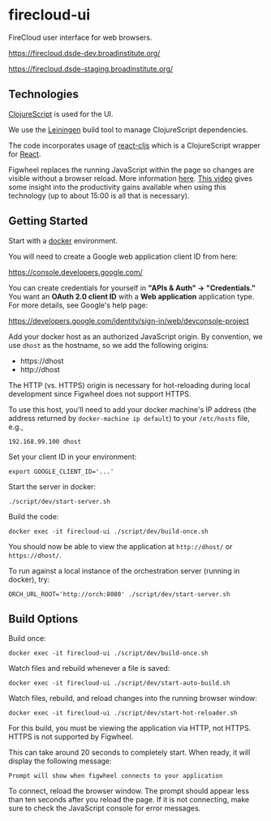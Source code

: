 # firecloud-ui

FireCloud user interface for web browsers.

https://firecloud.dsde-dev.broadinstitute.org/

https://firecloud.dsde-staging.broadinstitute.org/

## Technologies

[ClojureScript](https://github.com/clojure/clojurescript) is used for the UI.

We use the [Leiningen](http://leiningen.org/) build tool to manage ClojureScript dependencies.

The code incorporates usage of [react-cljs](https://github.com/dmohs/react-cljs) which is 
a ClojureScript wrapper for [React](https://facebook.github.io/react/).

Figwheel replaces the running JavaScript within the page so changes are visible without a browser reload. More information [here](https://github.com/bhauman/lein-figwheel). [This video](https://www.youtube.com/watch?v=j-kj2qwJa_E) gives some insight into the productivity gains available when using this technology (up to about 15:00 is all that is necessary).

## Getting Started

Start with a [docker](https://www.docker.com/) environment.

You will need to create a Google web application client ID from here:

https://console.developers.google.com/

You can create credentials for yourself in **"APIs & Auth" -> "Credentials."** You want an **OAuth 2.0 client ID** with a **Web application** application type. For more details, see Google's help page:

https://developers.google.com/identity/sign-in/web/devconsole-project

Add your docker host as an authorized JavaScript origin. By convention, we use `dhost` as the hostname, so we add the following origins:
- https://dhost
- http://dhost

The HTTP (vs. HTTPS) origin is necessary for hot-reloading during local development since Figwheel does not support HTTPS.

To use this host, you'll need to add your docker machine's IP address (the address returned by `docker-machine ip default`) to your `/etc/hosts` file, e.g.,
```
192.168.99.100 dhost
```

Set your client ID in your environment:
```
export GOOGLE_CLIENT_ID='...'
```

Start the server in docker:
```
./script/dev/start-server.sh
```

Build the code:

```
docker exec -it firecloud-ui ./script/dev/build-once.sh
```

You should now be able to view the application at `http://dhost/` or `https://dhost/`.

To run against a local instance of the orchestration server (running in docker), try:
```
ORCH_URL_ROOT='http://orch:8080' ./script/dev/start-server.sh
```

## Build Options

Build once:
```
docker exec -it firecloud-ui ./script/dev/build-once.sh
```

Watch files and rebuild whenever a file is saved:
```
docker exec -it firecloud-ui ./script/dev/start-auto-build.sh
```

Watch files, rebuild, and reload changes into the running browser window:
```
docker exec -it firecloud-ui ./script/dev/start-hot-reloader.sh
```

For this build, you must be viewing the application via HTTP, not HTTPS. HTTPS is not supported by Figwheel.

This can take around 20 seconds to completely start. When ready, it will display the following message:
```
Prompt will show when figwheel connects to your application
```

To connect, reload the browser window. The prompt should appear less than ten seconds after you reload the page. If it is not connecting, make sure to check the JavaScript console for error messages.
